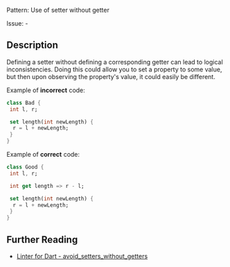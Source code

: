 Pattern: Use of setter without getter

Issue: -

## Description

Defining a setter without defining a corresponding getter can lead to logical
inconsistencies. Doing this could allow you to set a property to some value,
but then upon observing the property's value, it could easily be different.

Example of **incorrect** code:
```dart
class Bad {
 int l, r;

 set length(int newLength) {
  r = l + newLength;
 }
}
```

Example of **correct** code:
```dart
class Good {
 int l, r;

 int get length => r - l;

 set length(int newLength) {
  r = l + newLength;
 }
}
```

## Further Reading

* [Linter for Dart - avoid_setters_without_getters](https://dart.dev/tools/linter-rules/avoid_setters_without_getters)